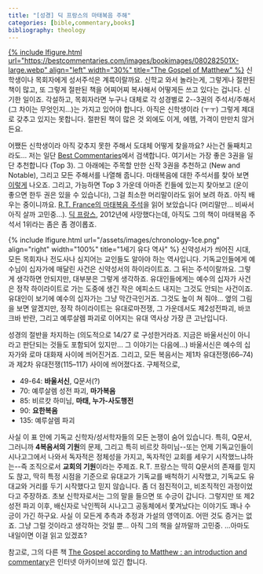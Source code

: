 ```yaml
---
title: "[성경] 딕 프랑스의 마태복음 주해"
categories: [bible,commentary,books]
bibliography: theology
---
```


[{% include lfigure.html url="https://bestcommentaries.com/images/bookimages/080282501X-large.webp" align="left" width="30%" title="The Gospel of Matthew" %}](https://bestcommentaries.com/book/3656/)
신학생이나 목회자에게 성서주석은 계륵이랄까요. 신학교 와서 놀라는게, 그렇게나 절판된 책이 많고, 또 그렇게 절판된 책을 어찌어찌 복사해서 어떻게든 쓰고 있다는 겁니다. 신기한 일이죠. 각설하고, 목회자라면 누구나 대체로 각 성경별로 2--3권의 주석서/주해서(그 차이는 무엇인지...)는 가지고 있어야 합니다. 아직은 신학생이라 (ㅜㅜ) 그렇게 제대로 갖추고 있지는 못합니다. 절판된 책이 많은 것 외에도 이게, 에헴, 가격이 만만치 않거든요. 

어쨌든 신학생이라 아직 갖추지 못한 주해서 도대체 어떻게 찾을까요? 사는건 둘째치고라도... 저는 일단 [Best Commentaries](https://bestcommentaries.com/)에서 검색합니다. 여기서는 가장 좋은 3권을 일단 추천합니다 (Top 3). 그 아래에는 주목할 만한 신작 3권을 추천하고 (New and Notable), 그리고 모든 주해서를 나열해 줍니다. 마태복음에 대한 주석서를 찾아 보면 [이렇게](https://bestcommentaries.com/matthew/) 나오죠. 그리고, 가능하면 Top 3 가운데 아마존 킨들에 있는지 찾아보고 (운이 좋으면 한두 권은 있을 수 있습니다), 그걸 최소한 머리말이라도 읽어 보려 하죠. 아직 배우는 중이니까요. [R.T. France의 마태복음 주석](https://bestcommentaries.com/book/3656/)을 읽어 보았습니다 (머리말만... 비싸서 아직 살까 고민중...). [딕 프랑스](https://en.wikipedia.org/wiki/R._T._France), 2012년에 사망했다는데, 아직도 그의 책이 마태복음 주석서 1위라는 좀은 좀 경이롭죠. 

{% include lfigure.html url="/assets/images/chronology-1ce.png" align="right" width="100%" title="1세기 유다 역사" %}
신약성서가 씌어진 시대, 모든 목회자나 전도사나 심지어는 교인들도 알아야 하는 역사입니다. 기독교인들에게 예수님이 십자가에 매달린 사건은 신약성서의 하이라이트죠. 그 뒤는 주석이랄까요. 그렇게 생각하면 안되지만, 대부분은 그렇게 생각하죠. 유대인들에게는 예수의 십자가 사건은 정작 하이라이트로 가는 도중에 생긴 작은 에피소드 내지는 그것도 안되는 사건이죠. 유대인이 보기에 예수의 십자가는 그냥 막간극인거죠. 그것도 높이 쳐 줘야... 옆의 그림을 보면 알겠지만, 정작 하이라이트는 유대로마전쟁, 그 가운데서도 제2성전파괴, 바코크바 반란, 그리고 예루살렘 파괴로 이어지는 유대 역사상 가장 큰 고난입니다.

성경의 절반을 차지하는 (의도적으로 14/27 로 구성한거라죠. 지금은 바울서신이 아니라고 판단되는 것들도 포함되어 있지만... 그 이야기는 다음에...) 바울서신은 예수의 십자가와 로마 대화재 사이에 씌어진거죠. 그리고, 모든 복음서는 제1차 유대전쟁(66–74)과 제2차 유대전쟁(115–117) 사이에 씌어졌다죠. 구체적으로,

- 49-64: **바울서신**, Q문서(?)
- 70: 예루살렘 성전 파괴, **마가복음**
- 85: 비르캇 하미님, **마태, 누가-사도행전**
- 90: **요한복음**
- 135: 예루살렘 파괴

사실 이 표 안에 기독교 신학자/성서학자들의 모든 논쟁이 숨어 있습니다. 특히, Q문서, 그러니까 **4복음서의 기원**의 문제, 그리고 특히 비르캇 하미님--또는 언제 기독교인들이 시나고그에서 나와서 독자적은 정체성을 가지고, 독자적인 교회를 세우기 시작했느냐하는--즉 조직으로서 **교회의 기원**이라는 주제죠. R.T. 프랑스는 딱히 Q문서의 존재를 믿지도 핞고, 딱히 특정 시점을 기준으로 유대교가 기독교를 배척하기 시작했고, 기독교도 유대교와 거리를 두기 시작했다고 믿지 않습니다. 좀 더 점진적이고, 비조직적인 과정이었다고 주장하죠. 초보 신학자로서는 그의 말을 들으면 또 수긍이 갑니다. 그렇지만 또 제2성전 파괴 이후, 배신자로 낙인찍혀 시나고그 공동체에서 쫓겨났다는 이야기도 꽤나 수긍이 가긴 하구요. 사실 이 모든게 추측과 추정과 가설의 영역이죠. 어떤 것도 증거는 없죠. 그냥 그럴 것이라고 생각하는 것일 뿐... 아직 그의 책을 살까말까 고민중. ...아마도 내일이면 이걸 읽고 있겠죠?

참고로, 그의 다른 책 [The Gospel according to Matthew : an introduction and commentary](https://archive.org/details/gospelaccordingt0000fran)은 인터넷 아카이브에 있긴 합니다.